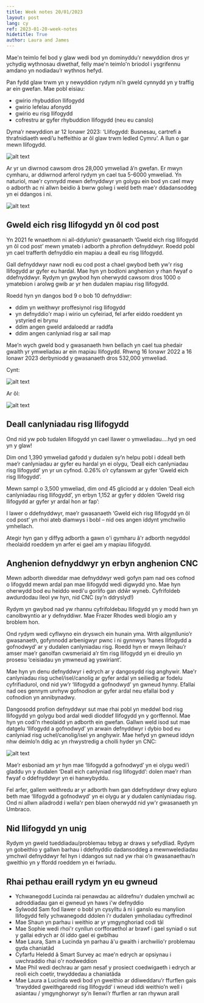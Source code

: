 ```yaml
---
title: Week notes 20/01/2023
layout: post
lang: cy
ref: 2023-01-20-week-notes
hidetitle: True
author: Laura and James
---
```


Mae'n teimlo fel bod y glaw wedi bod yn dominyddu'r newyddion dros yr ychydig wythnosau diwethaf, felly mae'n teimlo'n briodol i ysgrifennu amdano yn nodiadau’r wythnos hefyd.

Pan fydd glaw trwm yn y newyddion rydym ni’n gweld cynnydd yn y traffig ar ein gwefan. Mae pobl eisiau:
+ gwirio rhybuddion llifogydd
+ gwirio lefelau afonydd
+ gwirio eu risg llifogydd
+ cofrestru ar gyfer rhybuddion llifogydd (neu eu canslo)

Dyma’r newyddion ar 12 Ionawr 2023: ‘Llifogydd: Busnesau, cartrefi a thrafnidiaeth wedi’u heffeithio ar ôl glaw trwm ledled Cymru’. A llun o gar mewn llifogydd.

![alt text](https://github.com/nrw-digital/week-notes/blob/main/images/Flood%20news%20story.png?raw=true)

Ar yr un diwrnod cawsom dros 28,000 ymweliad â’n gwefan. Er mwyn cymharu, ar ddiwrnod arferol rydym yn cael tua 5-6000 ymweliad. Yn naturiol, mae'r cynnydd mewn defnyddwyr yn golygu ein bod yn cael mwy o adborth ac ni allwn beidio â bwrw golwg i weld beth mae'r ddadansoddeg yn ei ddangos i ni.

![alt text](https://github.com/nrw-digital/week-notes/blob/main/images/Flood%20analytics.png?raw=true)

## Gweld eich risg llifogydd yn ôl cod post

Yn 2021 fe wnaethom ni ail-ddylunio’r gwasanaeth ‘Gweld eich risg llifogydd yn ôl cod post’ mewn ymateb i adborth a phrofion defnyddwyr. Roedd pobl yn cael trafferth defnyddio ein mapiau a deall eu risg llifogydd.

Gall defnyddwyr nawr nodi eu cod post a chael gwybod beth yw'r risg llifogydd ar gyfer eu hardal. Mae hyn yn bodloni anghenion y rhan fwyaf o ddefnyddwyr. Rydym yn gwybod hyn oherwydd cawsom dros 1000 o ymatebion i arolwg gwib ar yr hen dudalen mapiau risg llifogydd.

Roedd hyn yn dangos bod 9 o bob 10 defnyddiwr:

+ ddim yn weithwyr proffesiynol risg llifogydd
+ yn defnyddio'r map i wirio un cyfeiriad, fel arfer eiddo roeddent yn ystyried ei brynu
+ ddim angen gweld ardaloedd ar raddfa
+ ddim angen canlyniad risg ar sail map

Mae’n wych gweld bod y gwasanaeth hwn bellach yn cael tua phedair gwaith yr ymweliadau ar ein mapiau llifogydd. Rhwng 16 Ionawr 2022 a 16 Ionawr 2023 derbyniodd y gwasanaeth dros 532,000 ymweliad.

Cynt: 

![alt text](https://github.com/nrw-digital/week-notes/blob/main/images/Flood%20map%20before.png?raw=true)

Ar ôl:

![alt text](https://github.com/nrw-digital/week-notes/blob/main/images/Flood%20map%20after.png?raw=true)

## Deall canlyniadau risg llifogydd

Ond nid yw pob tudalen llifogydd yn cael llawer o ymweliadau….hyd yn oed yn y glaw!

Dim ond 1,390 ymweliad gafodd y dudalen sy’n helpu pobl i ddeall beth mae’r canlyniadau ar gyfer eu hardal yn ei olygu, ‘Deall eich canlyniadau risg llifogydd’ yn yr un cyfnod. 0.26% o’r cyfanswm ar gyfer ‘Gweld eich risg llifogydd’.

Mewn sampl o 3,500 ymweliad, dim ond 45 gliciodd ar y ddolen ‘Deall eich canlyniadau risg llifogydd’, yn erbyn 1,152 ar gyfer y ddolen ‘Gweld risg llifogydd ar gyfer yr ardal hon ar fap’:

I lawer o ddefnyddwyr, mae’r gwasanaeth ‘Gweld eich risg llifogydd yn ôl cod post’ yn rhoi ateb diamwys i bobl – nid oes angen iddynt ymchwilio ymhellach.

Ategir hyn gan y diffyg adborth a gawn o'i gymharu â'r adborth negyddol rheolaidd roeddem yn arfer ei gael am y mapiau llifogydd.

## Anghenion defnyddwyr yn erbyn anghenion CNC

Mewn adborth diweddar mae defnyddwyr wedi gofyn pam nad oes cofnod o lifogydd mewn ardal pan mae llifogydd wedi digwydd yno. Mae hyn oherwydd bod eu heiddo wedi'u gorlifo gan ddŵr wyneb. Cyfrifoldeb awdurdodau lleol yw hyn, nid CNC (sy’n ddryslyd!)

Rydym yn gwybod nad yw rhannu cyfrifoldebau llifogydd yn y modd hwn yn canolbwyntio ar y defnyddiwr. Mae Frazer Rhodes wedi blogio am y broblem hon.

Ond rydym wedi cyflwyno ein dryswch ein hunain yma. Wrth ailgynllunio’r gwasanaeth, gofynnodd arbenigwyr pwnc i ni gynnwys ‘hanes llifogydd a gofnodwyd’ ar y dudalen canlyniadau risg. Roedd hyn er mwyn lleihau’r amser mae’r ganolfan cwsmeriaid a’r tîm risg llifogydd yn ei dreulio yn prosesu ‘ceisiadau yn ymwneud ag yswiriant’.

Mae hyn yn denu defnyddwyr i edrych ar y dangosydd risg anghywir. Mae'r canlyniadau risg uchel/isel/canolig ar gyfer ardal yn seiliedig ar fodelu cyfrifiadurol, ond nid yw’r ‘llifogydd a gofnodwyd’ yn gwneud hynny. Efallai nad oes gennym unrhyw gofnodion ar gyfer ardal neu efallai bod y cofnodion yn annibynadwy.

Dangosodd profion defnyddwyr sut mae rhai pobl yn meddwl bod risg llifogydd yn golygu bod ardal wedi dioddef llifogydd yn y gorffennol. Mae hyn yn codi’n rheolaidd yn adborth ein gwefan. Gallwn weld isod sut mae datgelu ‘llifogydd a gofnodwyd’ yn arwain defnyddwyr i dybio bod eu canlyniad risg uchel/canolig/isel yn anghywir. Mae hefyd yn gwneud iddyn nhw deimlo’n ddig ac yn rhwystredig a cholli hyder yn CNC:

![alt text](https://github.com/nrw-digital/week-notes/blob/main/images/Flood%20website%20feedback.png?raw=true)

Mae’r esboniad am yr hyn mae ‘llifogydd a gofnodwyd’ yn ei olygu wedi’i gladdu yn y dudalen ‘Deall eich canlyniad risg llifogydd’: dolen mae’r rhan fwyaf o ddefnyddwyr yn ei hanwybyddu.

Fel arfer, gallem weithredu ar yr adborth hwn gan ddefnyddwyr drwy egluro beth mae ‘llifogydd a gofnodwyd’ yn ei olygu ar y dudalen canlyniadau risg. Ond ni allwn ailadrodd i wella'r pen blaen oherwydd nid yw'r gwasanaeth yn Umbraco.

## Nid llifogydd yn unig 

Rydym yn gweld tueddiadau/problemau tebyg ar draws y sefydliad. Rydym yn gobeithio y gallwn barhau i ddefnyddio dadansoddeg a mewnwelediadau ymchwil defnyddwyr fel hyn i ddangos sut nad yw rhai o’n gwasanaethau’n gweithio yn y ffordd roeddem yn ei fwriadu.

## Rhai pethau eraill rydym yn eu gwneud

+ Ychwanegodd Lucinda rai penawdau ac aildrefnu'r dudalen ymchwil ac adroddiadau gan ei gwneud yn haws i'w defnyddio
+	Sylwodd Sam fod llawer o bobl yn cysylltu â ni i ganslo eu manylion llifogydd felly ychwanegodd ddolen i'r dudalen ymholiadau cyffredinol
+	Mae Shaun yn parhau i weithio ar yr ymgynghoriad codi tâl
+	Mae Sophie wedi rhoi'r cynllun corfforaethol ar brawf i gael syniad o sut y gallai edrych ar ôl iddo gael ei gwblhau
+	Mae Laura, Sam a Lucinda yn parhau â'u gwaith i archwilio'r problemau gyda chaniatâd
+	Cyfarfu Heledd â Smart Survey ac mae'n edrych ar opsiynau i uwchraddio rhai o'r nodweddion
+	Mae Phil wedi dechrau ar gam nesaf y prosiect coedwigaeth i edrych ar reoli eich coetir, trwyddedau a chaniatâda
+	Mae Laura a Lucinda wedi bod yn gweithio ar ddiweddaru’r ffurflen gais ‘trwydded gweithgaredd risg llifogydd’ i wneud iddi weithio’n well i asiantau / ymgynghorwyr sy’n llenwi’r ffurflen ar ran rhywun arall
